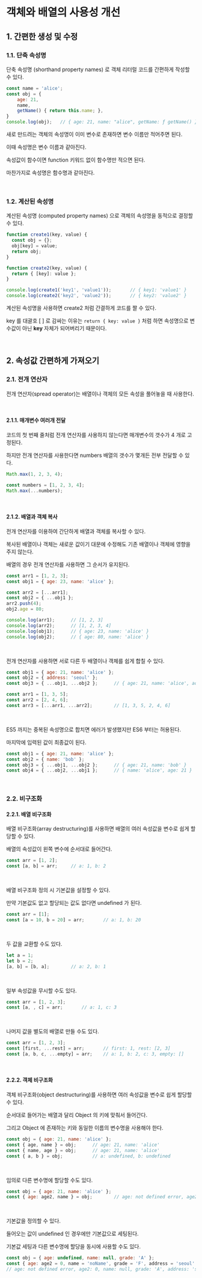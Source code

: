 # 객체와 배열의 사용성 개선

## 1. 간편한 생성 및 수정

### 1.1. 단축 속성명

단축 속성명 (shorthand property names) 로 객체 리터럴 코드를 간편하게 작성할 수 있다.

```js
const name = 'alice';
const obj = {
    age: 21,
    name,
    getName() { return this.name; },
}
console.log(obj);   // { age: 21, name: "alice", getName: ƒ getName() }
```

새로 만드려는 객체의 속성명이 이미 변수로 존재하면 변수 이름만 적어주면 된다.

이때 속성명은 변수 이름과 같아진다.

속성값이 함수이면 function 키워드 없이 함수명만 적으면 된다.

마찬가지로 속성명은 함수명과 같아진다.

<br>

### 1.2. 계산된 속성명

계산된 속성명 (computed property names) 으로 객체의 속성명을 동적으로 결정할 수 있다.

```js
function create1(key, value) {
  const obj = {};
  obj[key] = value;
  return obj;
}

function create2(key, value) {
  return { [key]: value };
}

console.log(create1('key1', 'value1'));       // { key1: 'value1' }
console.log(create2('key2', 'value2'));       // { key2: 'value2' }
```

계산된 속성명을 사용하면 create2 처럼 간결하게 코드를 짤 수 있다.

key 를 대괄호 [ ] 로 감싸는 이유는 `return { key: value }` 처럼 하면 속성명으로 변수값이 아닌 __key__ 자체가 되어버리기 때문이다.

<br>

## 2. 속성값 간편하게 가져오기

### 2.1. 전개 연산자

전개 연산자(spread operator)는 배열이나 객체의 모든 속성을 풀어놓을 때 사용한다.

<br>

#### 2.1.1. 매개변수 여러개 전달

코드의 첫 번째 줄처럼 전개 연산자를 사용하지 않는다면 매개변수의 갯수가 4 개로 고정된다.

하지만 전개 연산자를 사용한다면 numbers 배열의 갯수가 몇개든 전부 전달할 수 있다.

```js
Math.max(1, 2, 3, 4);

const numbers = [1, 2, 3, 4];
Math.max(...numbers);
```

<br>

#### 2.1.2. 배열과 객체 복사

전개 연산자를 이용하여 간단하게 배열과 객체를 복사할 수 있다.

복사된 배열이나 객체는 새로운 값이기 대문에 수정해도 기존 배열이나 객체에 영향을 주지 않는다.

배열의 경우 전개 연산자를 사용하면 그 순서가 유지된다.

```js
const arr1 = [1, 2, 3];
const obj1 = { age: 23, name: 'alice' };

const arr2 = [...arr1];
const obj2 = { ...obj1 };
arr2.push(4);
obj2.age = 80;

console.log(arr1);      // [1, 2, 3]
console.log(arr2);      // [1, 2, 3, 4]
console.log(obj1);      // { age: 23, name: 'alice' }
console.log(obj2);      // { age: 80, name: 'alice' }
```

<br>

전개 연산자를 사용하면 서로 다른 두 배열이나 객체를 쉽게 합칠 수 있다.

```js
const obj1 = { age: 21, name: 'alice' };
const obj2 = { address: 'seoul' };
const obj3 = { ...obj1, ...obj2 };      // { age: 21, name: 'alice', address: 'seoul' }

const arr1 = [1, 3, 5];
const arr2 = [2, 4, 6];
const arr3 = [...arr1, ...arr2];        // [1, 3, 5, 2, 4, 6]
```

<br>

ES5 까지는 중복된 속성명으로 합치면 에러가 발생했지만 ES6 부터는 허용된다.

마지막에 입력된 값이 최종값이 된다.

```js
const obj1 = { age: 21, name: 'alice' };
const obj2 = { name: 'bob' };
const obj3 = { ...obj1, ...obj2 };      // { age: 21, name: 'bob' }
const obj4 = { ...obj2, ...obj1 };      // { name: 'alice', age: 21 }
```

<br>

### 2.2. 비구조화

#### 2.2.1. 배열 비구조화

배열 비구조화(array destructuring)를 사용하면 배열의 여러 속성값을 변수로 쉽게 할당할 수 있다.

배열의 속성값이 왼쪽 변수에 순서대로 들어간다.

```js
const arr = [1, 2];
const [a, b] = arr;     // a: 1, b: 2
```

<br>

배열 비구조화 정의 시 기본값을 설정할 수 있다.

만약 기본값도 없고 할당되는 값도 없다면 undefined 가 된다.

```js
const arr = [1];
const [a = 10, b = 20] = arr;       // a: 1, b: 20
```

<br>

두 값을 교환할 수도 있다.

```js
let a = 1;
let b = 2;
[a, b] = [b, a];        // a: 2, b: 1
```

<br>

일부 속성값을 무시할 수도 있다.

```js
const arr = [1, 2, 3];
const [a, , c] = arr;       // a: 1, c: 3
```

<br>

나머지 값을 별도의 배열로 만들 수도 있다.

```js
const arr = [1, 2, 3];
const [first, ...rest] = arr;       // first: 1, rest: [2, 3]
const [a, b, c, ...empty] = arr;    // a: 1, b: 2, c: 3, empty: []
```

<br>

#### 2.2.2. 객체 비구조화

객체 비구조화(object destructuring)를 사용하면 여러 속성값을 변수로 쉽게 할당할 수 있다.

순서대로 들어가는 배열과 달리 Object 의 키에 맞춰서 들어간다.

그리고 Object 에 존재하는 키와 동일한 이름의 변수명을 사용해야 한다.

```js
const obj = { age: 21, name: 'alice' };
const { age, name } = obj;      // age: 21, name: 'alice'
const { name, age } = obj;      // age: 21, name: 'alice'
const { a, b } = obj;           // a: undefined, b: undefined
```

<br>

임의로 다른 변수명에 할당할 수도 있다.

```js
const obj = { age: 21, name: 'alice' };
const { age: age2, name } = obj;        // age: not defined error, age2: 21, name: 'alice'
```

<br>

기본값을 정의할 수 있다.

들어오는 값이 undefined 인 경우에만 기본값으로 세팅된다.

기본값 세팅과 다른 변수명에 할당을 동시에 사용할 수도 있다.

```js
const obj = { age: undefined, name: null, grade: 'A' };
const { age: age2 = 0, name = 'noName', grade = 'F', address = 'seoul' } = obj;  
// age: not defined error, age2: 0, name: null, grade: 'A', address: 'seoul'
```
